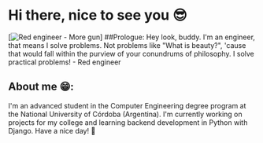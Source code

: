 # Hi there, nice to see you 😎
[![Red engineer - More gun]([https://media.giphy.com/media/vFKqnCdLPNOKc/giphy.gif](https://media1.tenor.com/m/ZVs4foJUFtUAAAAd/team-fortress2-engineer.gif))]
##Prologue:
Hey look, buddy. I'm an engineer, that means I solve problems. Not problems like "What is beauty?", 'cause that would fall within the purview of your conundrums of philosophy. I solve practical problems! - Red engineer 
## About me 😁:
I'm an advanced student in the Computer Engineering degree program at the National University of Córdoba (Argentina). I'm currently working on projects for my college and learning backend development in Python with Django. Have a nice day! 🦾
